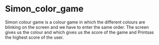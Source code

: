 # Simon_color_game
Simon colour game is a colour game in which the different colours are blinking on the screen and we have to enter the same order. The screen gives us the colour and which gives us the score of the game and Printsas the highest score of the user.
